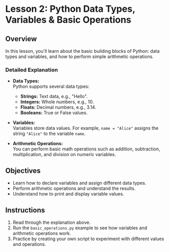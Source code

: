 # Lesson 2: Python Data Types, Variables & Basic Operations

## Overview
In this lesson, you'll learn about the basic building blocks of Python: data types and variables, and how to perform simple arithmetic operations.

### Detailed Explanation
- **Data Types:**  
  Python supports several data types:
  - **Strings:** Text data, e.g., "Hello".
  - **Integers:** Whole numbers, e.g., 10.
  - **Floats:** Decimal numbers, e.g., 3.14.
  - **Booleans:** True or False values.

- **Variables:**  
  Variables store data values. For example, `name = "Alice"` assigns the string `"Alice"` to the variable `name`.

- **Arithmetic Operations:**  
  You can perform basic math operations such as addition, subtraction, multiplication, and division on numeric variables.

## Objectives
- Learn how to declare variables and assign different data types.
- Perform arithmetic operations and understand the results.
- Understand how to print and display variable values.

## Instructions
1. Read through the explanation above.
2. Run the `basic_operations.py` example to see how variables and arithmetic operations work.
3. Practice by creating your own script to experiment with different values and operations.
